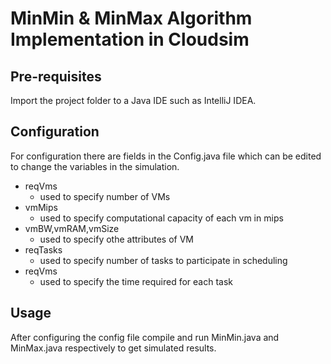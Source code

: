 # MinMin & MinMax Algorithm Implementation in Cloudsim

## Pre-requisites

Import the project folder to a Java IDE such as IntelliJ IDEA.


## Configuration

For configuration there are fields in the Config.java file which can be edited to change the variables in the simulation.

+ reqVms
    - used to specify number of VMs
+ vmMips
    - used to specify computational capacity of each vm in mips
+ vmBW,vmRAM,vmSize
    - used to specify othe attributes of VM
+ reqTasks
    - used to specify number of tasks to participate in scheduling
+ reqVms
    - used to specify the time required for each task

## Usage 

After configuring the config file compile and run MinMin.java and MinMax.java respectively to get simulated results.


